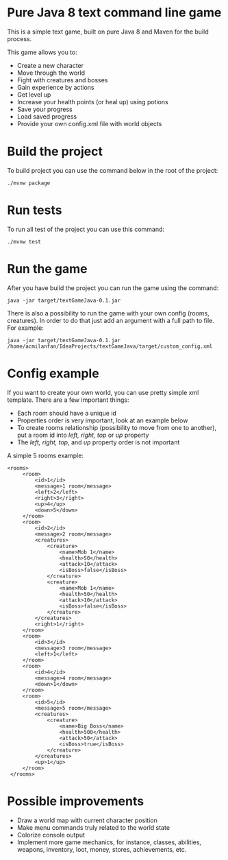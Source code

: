 # Pure Java 8 text command line game
This is a simple text game, built on pure Java 8 and Maven for the build process. 

This game allows you to:
* Create a new character
* Move through the world
* Fight with creatures and bosses
* Gain experience by actions
* Get level up
* Increase your health points (or heal up) using potions
* Save your progress
* Load saved progress
* Provide your own config.xml file with world objects


# Build the project
To build project you can use the command below in the root of the project:

`./mvnw package`

# Run tests
To run all test of the project you can use this command:

`./mvnw test`

# Run the game
After you have build the project you can run the game using the command:

`java -jar target/textGameJava-0.1.jar`

There is also a possibility to run the game with your own config (rooms, creatures). In order to do that just add an argument with a full path to file. For example:

`java -jar target/textGameJava-0.1.jar /home/acmilanfan/IdeaProjects/textGameJava/target/custom_config.xml`

# Config example

If you want to create your own world, you can use pretty simple xml template. There are a few important things:
* Each room should have a unique id
* Properties order is very important, look at an example below
* To create rooms relationship (possibility to move from one to another), put a room id into *left, right, top* or *up* property
* The *left, right, top*, and *up* property order is not important


A simple 5 rooms example:

```
<rooms>
     <room>
         <id>1</id>
         <message>1 room</message>
         <left>2</left>
         <right>3</right>
         <up>4</up>
         <down>5</down>
     </room>
     <room>
         <id>2</id>
         <message>2 room</message>
         <creatures>
             <creature>
                 <name>Mob 1</name>
                 <health>50</health>
                 <attack>10</attack>
                 <isBoss>false</isBoss>
             </creature>
             <creature>
                 <name>Mob 1</name>
                 <health>50</health>
                 <attack>10</attack>
                 <isBoss>false</isBoss>
             </creature>
         </creatures>
         <right>1</right>
     </room>
     <room>
         <id>3</id>
         <message>3 room</message>
         <left>1</left>
     </room>
     <room>
         <id>4</id>
         <message>4 room</message>
         <down>1</down>
     </room>
     <room>
         <id>5</id>
         <message>5 room</message>
         <creatures>
             <creature>
                 <name>Big Boss</name>
                 <health>500</health>
                 <attack>50</attack>
                 <isBoss>true</isBoss>
             </creature>
         </creatures>
         <up>1</up>
     </room>
 </rooms>
```

# Possible improvements
* Draw a world map with current character position
* Make menu commands truly related to the world state
* Colorize console output
* Implement more game mechanics, for instance, classes, abilities, weapons, inventory, loot, money, stores, achievements, etc.